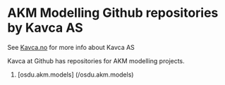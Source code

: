 # AKM Modelling Github repositories  by Kavca AS

See [Kavca.no](https://kavca.no) for more info about Kavca AS

Kavca at Github has repositories for AKM modelling projects.

1. [osdu.akm.models] (/osdu.akm.models) 
